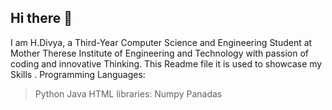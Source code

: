 ## Hi there 👋
I am H.Divya, a Third-Year Computer Science and Engineering Student at Mother Therese Institute of Engineering and Technology with passion of coding and innovative Thinking.
This Readme file it is used to showcase  my Skills .
Programming Languages:
>Python
>Java
>HTML
libraries:
>Numpy
>Panadas
<!--
**haridivya/haridivya** is a ✨ _special_ ✨ repository because its `README.md` (this file) appears on your GitHub profile.

Here are some ideas to get you started:

- 🔭 I’m currently working on ...
- 🌱 I’m currently learning ...
- 👯 I’m looking to collaborate on ...
- 🤔 I’m looking for help with ...
- 💬 Ask me about ...
- 📫 How to reach me: ...
- 😄 Pronouns: ...
- ⚡ Fun fact: ...
-->
